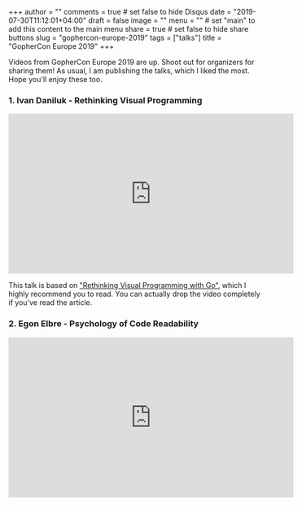 +++
author = ""
comments = true	# set false to hide Disqus
date = "2019-07-30T11:12:01+04:00"
draft = false
image = ""
menu = ""		# set "main" to add this content to the main menu
share = true	# set false to hide share buttons
slug = "gophercon-europe-2019"
tags = ["talks"]
title = "GopherCon Europe 2019"
+++

Videos from GopherCon Europe 2019 are up. Shoot out for organizers for sharing
them! As usual, I am publishing the talks, which I liked the most. Hope you'll
enjoy these too.

<!--more-->

### 1. Ivan Daniluk - Rethinking Visual Programming

<iframe width="560" height="315" src="https://www.youtube-nocookie.com/embed/Ps3mBPcjySE" frameborder="0" allow="accelerometer; autoplay; encrypted-media; gyroscope; picture-in-picture" allowfullscreen></iframe>

This talk is based on ["Rethinking Visual Programming with
Go"](https://divan.dev/posts/visual_programming_go/), which I highly recommend
you to read. You can actually drop the video completely if you've read the
article.

### 2. Egon Elbre - Psychology of Code Readability

<iframe width="560" height="315" src="https://www.youtube-nocookie.com/embed/R3zEOsh8AnQ" frameborder="0" allow="accelerometer; autoplay; encrypted-media; gyroscope; picture-in-picture" allowfullscreen></iframe>
